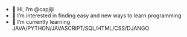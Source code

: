 - 👋 Hi, I’m @capjiji
- 👀 I’m interested in finding easy and new ways to learn programming 
- 🌱 I’m currently learning JAVA/PYTHON/JAVASCRIPT/SQL/HTML/CSS/DJANGO 


<!---
capjiji/capjiji is a ✨ special ✨ repository because its `README.md` (this file) appears on your GitHub profile.
You can click the Preview link to take a look at your changes.
--->
